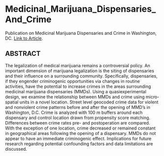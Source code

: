 # Medicinal_Marijuana_Dispensaries_And_Crime
Publication on Medicinal Marijuana Dispensaries and Crime in Washington, DC.
[Link to Article](https://www.tandfonline.com/doi/full/10.1080/0735648X.2019.1582351).

## ABSTRACT
The legalization of medical marijuana remains a controversial policy. An
important dimension of marijuana legalization is the siting of dispensaries
and their influence on a surrounding community. Specifically,
dispensaries, if they engender criminogenic opportunities via changes
in routine activities, have the potential to increase crimes in the areas
surrounding medicinal marijuana dispensaries (MMDs). Using a quasiexperimental
design, we examine the relationship between MMDs and
crime using micro-spatial units in a novel location. Street level geocoded
crime data for violent and nonviolent crime patterns before and after the
opening of MMD’s in Washington, D.C. Crime is analyzed with
100 m buffers around each dispensary and control location drawn from
propensity score matching. Differences between crime rates pre- and
postoperation are compared. With the exception of one location, crime
decreased or remained constant in geographical areas following the
opening of a dispensary. MMDs do not appear to have an immediate
criminogenic effect. Implications for future research regarding potential
confounding factors and data limitations are discussed.
